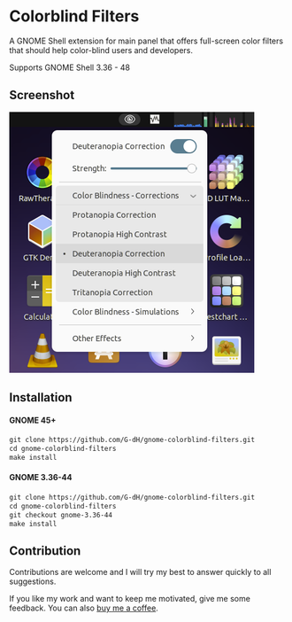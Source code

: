 # Colorblind Filters
A GNOME Shell extension for main panel that offers full-screen color filters that should help color-blind users and developers.

Supports GNOME Shell 3.36 - 48

## Screenshot
![Colorblind Filters menu](colorblind-filters.png)

## Installation
#### GNOME 45+

    git clone https://github.com/G-dH/gnome-colorblind-filters.git
    cd gnome-colorblind-filters
    make install

#### GNOME 3.36-44

    git clone https://github.com/G-dH/gnome-colorblind-filters.git
    cd gnome-colorblind-filters
    git checkout gnome-3.36-44
    make install

## Contribution
Contributions are welcome and I will try my best to answer quickly to all suggestions.

If you like my work and want to keep me motivated, give me some feedback.
You can also [buy me a coffee](https://buymeacoffee.com/georgdh).
